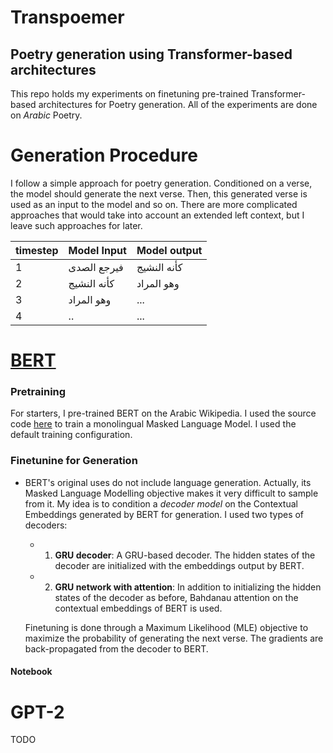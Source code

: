 # Transpoemer
## Poetry generation using Transformer-based architectures 

This repo holds my experiments on finetuning pre-trained Transformer-based architectures for Poetry generation. All of the experiments are done on *Arabic* Poetry.

# Generation Procedure
I follow a simple approach for poetry generation. Conditioned on a verse, the model should generate the next verse. Then, this generated verse is used as an input to the model and so on. There are more complicated approaches that would take into account an extended left context, but I leave such approaches for later.


|  **timestep** | **Model Input**  | **Model output**  |
|---|---|---|
| 1  | فيرجع الصدى  |  كأنه النشيج|
|  2 |  كأنه النشيج  |  وهو المراد |
|  3 |  وهو المراد |  ... |
|  4 |  .. |  ... |



# [BERT](https://github.com/google-research/bert)

### Pretraining 
For starters, I pre-trained BERT on the Arabic Wikipedia. I used the source code [here](https://github.com/facebookresearch/XLM) to train a monolingual Masked Language Model. I used the default training configuration.

### Finetunine for Generation
* BERT's original uses do not include language generation. Actually, its Masked Language Modelling objective makes it very difficult to sample from it. My idea is to condition a *decoder model* on the Contextual Embeddings generated by BERT for generation. I used two types of decoders:

   * 1. **GRU decoder**:
     A GRU-based decoder. The hidden states of the decoder are initialized with the embeddings output by BERT.
   * 2. **GRU network with attention**:
      In addition to initializing the hidden states of the decoder as before, Bahdanau attention on the contextual embeddings of BERT is used.
   
   Finetuning is done through a Maximum Likelihood (MLE) objective to maximize the probability of generating the next verse. The gradients are back-propagated from the decoder to BERT.

#### Notebook

# GPT-2
TODO




